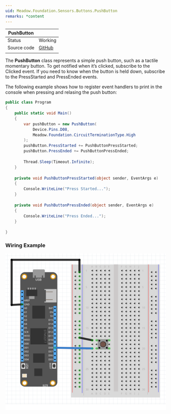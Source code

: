 ```yaml
---
uid: Meadow.Foundation.Sensors.Buttons.PushButton
remarks: *content
---
```


| PushButton |             |
|------------|-------------|
| Status     | Working     |
| Source code        | [GitHub](https://github.com/WildernessLabs/Meadow.Foundation/tree/master/Source/Meadow.Foundation.Core/Sensors/Buttons/)  |
| | |

The **PushButton** class represents a simple push button, such as a tactile momentary button. To get notified when it’s clicked, subscribe to the Clicked event. If you need to know when the button is held down, subscribe to the PressStarted and PressEnded events.

The following example shows how to register event handlers to print in the console when pressing and relasing the push button:

```csharp
public class Program
{
    public static void Main()
    {
        var pushButton = new PushButton(
            Device.Pins.D08, 
            Meadow.Foundation.CircuitTerminationType.High
        );
        pushButton.PressStarted += PushButtonPressStarted;
        pushButton.PressEnded += PushButtonPressEnded;

        Thread.Sleep(Timeout.Infinite);
    }

    private void PushButtonPressStarted(object sender, EventArgs e)
    {
        Console.WriteLine("Press Started..."); 
    }

    private void PushButtonPressEnded(object sender, EventArgs e)
    {
        Console.WriteLine("Press Ended...");
    }
    
}
```

### Wiring Example

![](../../API_Assets/Meadow.Foundation.Sensors.Buttons.PushButton/PushButton.svg)